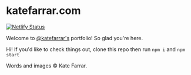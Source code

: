 katefarrar.com
================

[![Netlify Status](https://api.netlify.com/api/v1/badges/253bbdf3-9aed-4678-af02-57e20fab54ad/deploy-status)](https://app.netlify.com/sites/hungry-bhaskara-a81d43/deploys)

Welcome to [@katefarrar's](https://twitter.com/katefarrar) portfolio! So glad you're here.

Hi! If you'd like to check things out, clone this repo then run
`npm i`
and
`npm start`

Words and images © Kate Farrar.
